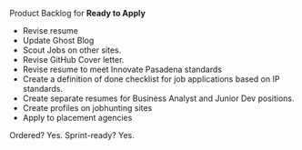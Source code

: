 Product Backlog for __Ready to Apply__

- Revise resume
- Update Ghost Blog
- Scout Jobs on other sites.
- Revise GitHub Cover letter.
- Revise resume to meet Innovate Pasadena standards
- Create a definition of done checklist for job applications based on IP standards.
- Create separate resumes for Business Analyst and Junior Dev positions.
- Create profiles on jobhunting sites
- Apply to placement agencies

Ordered? Yes.
Sprint-ready? Yes.
